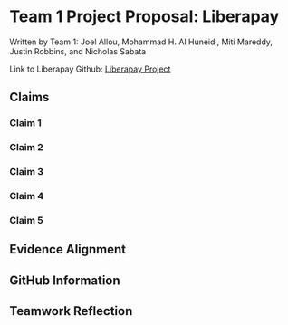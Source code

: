 # Team 1 Project Proposal: Liberapay

Written by Team 1:
Joel Allou, Mohammad H. Al Huneidi, Miti Mareddy, Justin Robbins, and Nicholas Sabata

Link to Liberapay Github: [Liberapay Project](https://github.com/liberapay/liberapay.com)

## Claims

### Claim 1

### Claim 2

### Claim 3

### Claim 4

### Claim 5


## Evidence Alignment


## GitHub Information


## Teamwork Reflection
